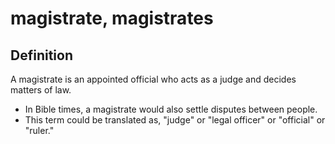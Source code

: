 # magistrate, magistrates

## Definition

A magistrate is an appointed official who acts as a judge and decides matters of law.

* In Bible times, a magistrate would also settle disputes between people.
* This term could be translated as, "judge" or "legal officer" or "official" or "ruler."
